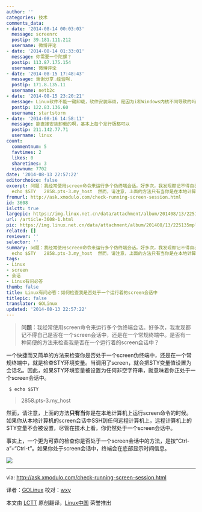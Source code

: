 ```yaml
---
author: ''
categories: 技术
comments_data:
- date: '2014-08-14 00:03:03'
  message: screenrc
  postip: 39.181.111.212
  username: 微博评论
- date: '2014-08-14 01:33:01'
  message: 你需要一个陀螺？
  postip: 113.87.175.154
  username: 微博评论
- date: '2014-08-15 17:48:43'
  message: 谢谢分享.经验啊.
  postip: 171.8.135.11
  username: netb2c
- date: '2014-08-15 23:20:21'
  message: Linux软件不能一键卸载，软件安装麻烦，是因为i和Windows内核不同导致的吗？
  postip: 122.83.136.60
  username: startstorm
- date: '2014-08-16 14:58:11'
  message: 能直接安装卸载的啊，基本上每个发行版都可以
  postip: 211.142.77.71
  username: linux
count:
  commentnum: 5
  favtimes: 2
  likes: 0
  sharetimes: 3
  viewnum: 7702
date: '2014-08-13 22:57:22'
editorchoice: false
excerpt: 问题：我经常使用screen命令来运行多个伪终端会话。好多次，我发现都记不得自己是否在一个screen会话中，还是在一个常规终端中。是否有一种简便的方法来检查我是否在一个运行着的screen会话中？  一个快捷而又简单的方法来检查你是否处于一个screen伪终端中，还是在一个常规终端中，就是检查STY环境变量。当调用了screen，就会把STY变量值设置为会话名。因此，如果STY环境变量被设置为任何非空字符串，就意味着你正处于一个screen会话中。  $
  echo $STY   2858.pts-3.my_host  然而，请注意，上面的方法只有当你是在本地计算机上运行scree
fromurl: http://ask.xmodulo.com/check-running-screen-session.html
id: 3608
islctt: true
largepic: https://img.linux.net.cn/data/attachment/album/201408/13/225135mplslkllbtko1699.jpg
url: /article-3608-1.html
pic: https://img.linux.net.cn/data/attachment/album/201408/13/225135mplslkllbtko1699.jpg.thumb.jpg
related: []
reviewer: ''
selector: ''
summary: 问题：我经常使用screen命令来运行多个伪终端会话。好多次，我发现都记不得自己是否在一个screen会话中，还是在一个常规终端中。是否有一种简便的方法来检查我是否在一个运行着的screen会话中？  一个快捷而又简单的方法来检查你是否处于一个screen伪终端中，还是在一个常规终端中，就是检查STY环境变量。当调用了screen，就会把STY变量值设置为会话名。因此，如果STY环境变量被设置为任何非空字符串，就意味着你正处于一个screen会话中。  $
  echo $STY   2858.pts-3.my_host  然而，请注意，上面的方法只有当你是在本地计算机上运行scree
tags:
- Linux
- screen
- 会话
- Linux有问必答
thumb: false
title: Linux有问必答：如何检查我是否处于一个运行着的screen会话中
titlepic: false
translator: GOLinux
updated: '2014-08-13 22:57:22'
---
```



> 
> **问题**：我经常使用screen命令来运行多个伪终端会话。好多次，我发现都记不得自己是否在一个screen会话中，还是在一个常规终端中。是否有一种简便的方法来检查我是否在一个运行着的screen会话中？
> 
> 
> 


一个快捷而又简单的方法来检查你是否处于一个screen伪终端中，还是在一个常规终端中，就是检查STY环境变量。当调用了screen，就会把STY变量值设置为会话名。因此，如果STY环境变量被设置为任何非空字符串，就意味着你正处于一个screen会话中。



```
 $ echo $STY 

```


> 
> 2858.pts-3.my\_host
> 
> 
> 


然而，请注意，上面的方法**只有当**你是在本地计算机上运行screen命令的时候。如果你从本地计算机的screen会话中SSH到任何远程计算机上，远程计算机上的STY变量不会被设置，尽管在技术上看，你仍然处于一个screen会话中。


事实上，一个更为可靠的检查你是否处于一个screen会话中的方法，是按“Ctrl-a”+“Ctrl-t”。如果你处于screen会话中，终端会在底部显示时间信息。


![](/data/attachment/album/201408/13/225135mplslkllbtko1699.jpg)




---


via: <http://ask.xmodulo.com/check-running-screen-session.html>


译者：[GOLinux](https://github.com/GOLinux) 校对：[wxy](https://github.com/wxy)


本文由 [LCTT](https://github.com/LCTT/TranslateProject) 原创翻译，[Linux中国](http://linux.cn/) 荣誉推出